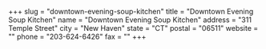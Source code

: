 +++
slug = "downtown-evening-soup-kitchen"
title = "Downtown Evening Soup Kitchen"
name = "Downtown Evening Soup Kitchen"
address = "311 Temple Street"
city = "New Haven"
state = "CT"
postal = "06511"
website = ""
phone = "203-624-6426"
fax = ""
+++

